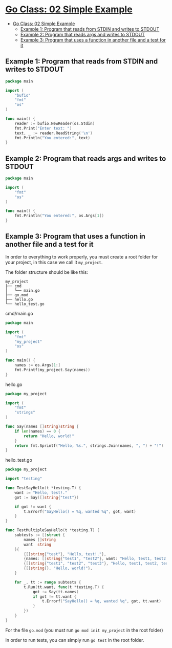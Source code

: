# [Go Class: 02 Simple Example](https://www.youtube.com/watch?v=-EYNVEv-snE&list=PLoILbKo9rG3skRCj37Kn5Zj803hhiuRK6&index=3)
- [Go Class: 02 Simple Example](#go-class-02-simple-example)
	- [Example 1: Program that reads from STDIN and writes to STDOUT](#example-1-program-that-reads-from-stdin-and-writes-to-stdout)
	- [Example 2: Program that reads args and writes to STDOUT](#example-2-program-that-reads-args-and-writes-to-stdout)
	- [Example 3: Program that uses a function in another file and a test for it](#example-3-program-that-uses-a-function-in-another-file-and-a-test-for-it)

## Example 1: Program that reads from STDIN and writes to STDOUT

```go
package main

import (
    "bufio"
    "fmt"
    "os"
)

func main() {
    reader := bufio.NewReader(os.Stdin)
    fmt.Print("Enter text: ")
    text, _ := reader.ReadString('\n')
    fmt.Println("You entered:", text)
}
```

## Example 2: Program that reads args and writes to STDOUT

```go
package main

import (
    "fmt"
    "os"
)

func main() {
    fmt.Println("You entered:", os.Args[1])
}
```

## Example 3: Program that uses a function in another file and a test for it

In order to everything to work properly, you must create a root folder for your project, in this case we call it `my_project`.

The folder structure should be like this:
```
my_project
├── cmd
│   └── main.go
├── go.mod
├── hello.go
└── hello_test.go
```

cmd/main.go
```go
package main

import (
	"fmt"
	"my_project"
    "os"
)

func main() {
    names := os.Args[1:]
    fmt.Printf(my_project.Say(names))
}
```

hello.go
```go
package my_project

import (
	"fmt"
	"strings"
)

func Say(names []string)string {
	if len(names) == 0 {
		return "Hello, world!"
	}
	return fmt.Sprintf("Hello, %s.", strings.Join(names, ", ") + "!")
}
```

hello_test.go
```go
package my_project

import "testing"

func TestSayHello(t *testing.T) {
	want := "Hello, test!."
	got := Say([]string{"test"})

	if got != want {
		t.Errorf("SayHello() = %q, wanted %q", got, want)
	}
}

func TestMultipleSayHello(t *testing.T) {
	subtests := []struct {
		names []string
		want  string
	}{
		{[]string{"test"}, "Hello, test!."},
		{names: []string{"test1", "test2"}, want: "Hello, test1, test2!."},
		{[]string{"test1", "test2", "test3"}, "Hello, test1, test2, test3!."},
		{[]string{}, "Hello, world!"},
	} 

	for _, tt := range subtests {
		t.Run(tt.want, func(t *testing.T) {
			got := Say(tt.names)
			if got != tt.want {
				t.Errorf("SayHello() = %q, wanted %q", got, tt.want)
			}
		})
	}
}

```

For the file `go.mod` (you must run `go mod init my_project` in the root folder)

In order to run tests, you can simply run `go test` in the root folder.